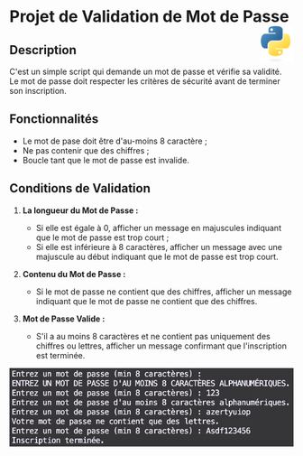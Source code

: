 # **Projet de Validation de Mot de Passe**<a href="../../../"><img align="right" src="../../../assets/Python-logo-notext.svg" alt="Python" height="64px"></a>
## **Description**
C'est un simple script qui demande un mot de passe et vérifie sa validité.  
Le mot de passe doit respecter les critères de sécurité avant de terminer son inscription.
## **Fonctionnalités**
- Le mot de pase doit être d'au-moins 8 caractère ;
- Ne pas contenir que des chiffres ;
- Boucle tant que le mot de passe est invalide.
## **Conditions de Validation**
1. **La longueur du Mot de Passe :**
   - Si elle est égale à 0, afficher un message en majuscules indiquant que le mot de passe est trop court ;
   - Si elle est inférieure à 8 caractères, afficher un message avec une majuscule au début indiquant que le mot de passe est trop court.

2. **Contenu du Mot de Passe :**
   - Si le mot de passe ne contient que des chiffres, afficher un message indiquant que le mot de passe ne contient que des chiffres.

3. **Mot de Passe Valide :**
   - S'il a au moins 8 caractères et ne contient pas uniquement des chiffres ou lettres, afficher un message confirmant que l'inscription est terminée.

![screenshot](pwChecker.png)